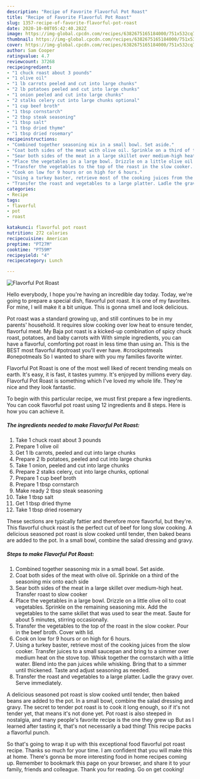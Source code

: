 ```yaml
---
description: "Recipe of Favorite Flavorful Pot Roast"
title: "Recipe of Favorite Flavorful Pot Roast"
slug: 1357-recipe-of-favorite-flavorful-pot-roast
date: 2020-10-08T05:42:40.282Z
image: https://img-global.cpcdn.com/recipes/6382675165184000/751x532cq70/flavorful-pot-roast-recipe-main-photo.jpg
thumbnail: https://img-global.cpcdn.com/recipes/6382675165184000/751x532cq70/flavorful-pot-roast-recipe-main-photo.jpg
cover: https://img-global.cpcdn.com/recipes/6382675165184000/751x532cq70/flavorful-pot-roast-recipe-main-photo.jpg
author: Sam Cooper
ratingvalue: 4.7
reviewcount: 37268
recipeingredient:
- "1 chuck roast about 3 pounds"
- "1 olive oil"
- "1 lb carrots peeled and cut into large chunks"
- "2 lb potatoes peeled and cut into large chunks"
- "1 onion peeled and cut into large chunks"
- "2 stalks celery cut into large chunks optional"
- "1 cup beef broth"
- "1 tbsp cornstarch"
- "2 tbsp steak seasoning"
- "1 tbsp salt"
- "1 tbsp dried thyme"
- "1 tbsp dried rosemary"
recipeinstructions:
- "Combined together seasoning mix in a small bowl. Set aside."
- "Coat both sides of the meat with olive oil. Sprinkle on a third of the seasoning mix onto each side"
- "Sear both sides of the meat in a large skillet over medium-high heat. Transfer roast to slow cooker"
- "Place the vegetables in a large bowl. Drizzle on a little olive oil to coat vegetables. Sprinkle on the remaining seasoning mix. Add the vegetables to the same skillet that was used to sear the meat. Saute for about 5 minutes, stirring occasionally."
- "Transfer the vegetables to the top of the roast in the slow cooker. Pour in the beef broth. Cover with lid."
- "Cook on low for 9 hours or on high for 6 hours."
- "Using a turkey baster, retrieve most of the cooking juices from the slow cooker. Transfer juices to a small saucepan and bring to a simmer over medium heat on the stove top. Whisk together the cornstarch with a little water. Blend into the pan juices while whisking. Bring that to a simmer until thickened. Taste and adjust seasoning as needed."
- "Transfer the roast and vegetables to a large platter. Ladle the gravy over. Serve immediately."
categories:
- Recipe
tags:
- flavorful
- pot
- roast

katakunci: flavorful pot roast 
nutrition: 272 calories
recipecuisine: American
preptime: "PT27M"
cooktime: "PT59M"
recipeyield: "4"
recipecategory: Lunch

---
```



![Flavorful Pot Roast](https://img-global.cpcdn.com/recipes/6382675165184000/751x532cq70/flavorful-pot-roast-recipe-main-photo.jpg)

Hello everybody, I hope you're having an incredible day today. Today, we're going to prepare a special dish, flavorful pot roast. It is one of my favorites. For mine, I will make it a bit unique. This is gonna smell and look delicious.

Pot roast was a standard growing up, and still continues to be in my parents&#39; household. It requires slow cooking over low heat to ensure tender, flavorful meat. My Baja pot roast is a kicked-up combination of spicy chuck roast, potatoes, and baby carrots with With simple ingredients, you can have a flavorful, comforting pot roast in less time than using an. This is the BEST most flavorful #potroast you&#39;ll ever have. #crockpotmeals #onepotmeals So I wanted to share with you my families favorite winter.

Flavorful Pot Roast is one of the most well liked of recent trending meals on earth. It's easy, it is fast, it tastes yummy. It's enjoyed by millions every day. Flavorful Pot Roast is something which I've loved my whole life. They're nice and they look fantastic.


To begin with this particular recipe, we must first prepare a few ingredients. You can cook flavorful pot roast using 12 ingredients and 8 steps. Here is how you can achieve it.

<!--inarticleads1-->

##### The ingredients needed to make Flavorful Pot Roast:

1. Take 1 chuck roast about 3 pounds
1. Prepare 1 olive oil
1. Get 1 lb carrots, peeled and cut into large chunks
1. Prepare 2 lb potatoes, peeled and cut into large chunks
1. Take 1 onion, peeled and cut into large chunks
1. Prepare 2 stalks celery, cut into large chunks, optional
1. Prepare 1 cup beef broth
1. Prepare 1 tbsp cornstarch
1. Make ready 2 tbsp steak seasoning
1. Take 1 tbsp salt
1. Get 1 tbsp dried thyme
1. Take 1 tbsp dried rosemary


These sections are typically fattier and therefore more flavorful, but they&#39;re. This flavorful chuck roast is the perfect cut of beef for long slow cooking. A delicious seasoned pot roast is slow cooked until tender, then baked beans are added to the pot. In a small bowl, combine the salad dressing and gravy. 

<!--inarticleads2-->

##### Steps to make Flavorful Pot Roast:

1. Combined together seasoning mix in a small bowl. Set aside.
1. Coat both sides of the meat with olive oil. Sprinkle on a third of the seasoning mix onto each side
1. Sear both sides of the meat in a large skillet over medium-high heat. Transfer roast to slow cooker
1. Place the vegetables in a large bowl. Drizzle on a little olive oil to coat vegetables. Sprinkle on the remaining seasoning mix. Add the vegetables to the same skillet that was used to sear the meat. Saute for about 5 minutes, stirring occasionally.
1. Transfer the vegetables to the top of the roast in the slow cooker. Pour in the beef broth. Cover with lid.
1. Cook on low for 9 hours or on high for 6 hours.
1. Using a turkey baster, retrieve most of the cooking juices from the slow cooker. Transfer juices to a small saucepan and bring to a simmer over medium heat on the stove top. Whisk together the cornstarch with a little water. Blend into the pan juices while whisking. Bring that to a simmer until thickened. Taste and adjust seasoning as needed.
1. Transfer the roast and vegetables to a large platter. Ladle the gravy over. Serve immediately.


A delicious seasoned pot roast is slow cooked until tender, then baked beans are added to the pot. In a small bowl, combine the salad dressing and gravy. The secret to tender pot roast is to cook it long enough, so if it&#39;s not tender yet, that means it&#39;s not done yet. Pot roast is also steeped in nostalgia, and many people&#39;s favorite recipe is the one they grew up But as I learned after tasting it, that&#39;s not necessarily a bad thing! This recipe packs a flavorful punch. 

So that's going to wrap it up with this exceptional food flavorful pot roast recipe. Thanks so much for your time. I am confident that you will make this at home. There's gonna be more interesting food in home recipes coming up. Remember to bookmark this page on your browser, and share it to your family, friends and colleague. Thank you for reading. Go on get cooking!
